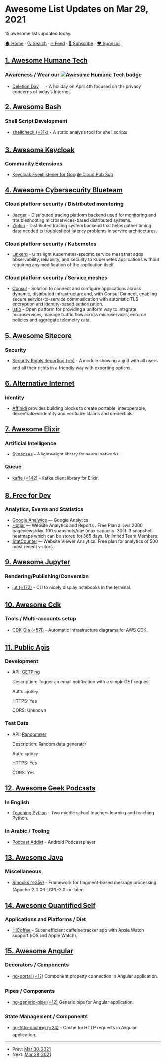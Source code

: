 # Awesome List Updates on Mar 29, 2021

15 awesome lists updated today.

[🏠 Home](/README.md) · [🔍 Search](https://www.trackawesomelist.com/search/) · [🔥 Feed](https://www.trackawesomelist.com/rss.xml) · [📮 Subscribe](https://trackawesomelist.us17.list-manage.com/subscribe?u=d2f0117aa829c83a63ec63c2f&id=36a103854c) · [❤️  Sponsor](https://github.com/sponsors/theowenyoung)



## [1. Awesome Humane Tech](/content/humanetech-community/awesome-humane-tech/README.md)

### Awareness / Wear our   [![Awesome Humane Tech](https://raw.githubusercontent.com/humanetech-community/awesome-humane-tech/main/humane-tech-badge.svg?sanitize=true)](https://github.com/humanetech-community/awesome-humane-tech)   badge

*   [Deletion Day](https://deletionday.com) [<img src="https://raw.githubusercontent.com/humanetech-community/awesome-humane-tech/main/logo/github.svg?sanitize=true" width="16"/>](https://github.com/deletionday/site) - A holiday on April 4th focused on the privacy concerns of today’s Internet.

## [2. Awesome Bash](/content/awesome-lists/awesome-bash/README.md)

### Shell Script Development

*   [shellcheck (⭐31k)](https://github.com/koalaman/shellcheck) - A static analysis tool for shell scripts

## [3. Awesome Keycloak](/content/thomasdarimont/awesome-keycloak/README.md)

### Community Extensions

*   [Keycloak Eventlistener for Google Cloud Pub Sub](https://github.com/acesso-io/keycloak-event-listener-gcpubsub)

## [4. Awesome Cybersecurity Blueteam](/content/fabacab/awesome-cybersecurity-blueteam/README.md)

### Cloud platform security / Distributed monitoring

*   [Jaeger](https://www.jaegertracing.io/) - Distributed tracing platform backend used for monitoring and troubleshooting microservices-based distributed systems.
*   [Zipkin](https://zipkin.io/) - Distributed tracing system backend that helps gather timing data needed to troubleshoot latency problems in service architectures.

### Cloud platform security / Kubernetes

*   [Linkerd](https://linkerd.io/) - Ultra light Kubernetes-specific service mesh that adds observability, reliability, and security to Kubernetes applications without requiring any modification of the application itself.

### Cloud platform security / Service meshes

*   [Consul](https://consul.io/) - Solution to connect and configure applications across dynamic, distributed infrastructure and, with Consul Connect, enabling secure service-to-service communication with automatic TLS encryption and identity-based authorization.
*   [Istio](https://istio.io/) - Open platform for providing a uniform way to integrate microservices, manage traffic flow across microservices, enforce policies and aggregate telemetry data.

## [5. Awesome Sitecore](/content/MartinMiles/awesome-sitecore/README.md)

### Security

*   [Security Rights Reporting (⭐5)](https://github.com/jbluemink/Sitecore-Security-Rights-Reporting) - A module showing a grid with all users and all their rights in a friendly way with exporting options.

## [6. Alternative Internet](/content/redecentralize/alternative-internet/README.md)

### Identity

*   [Affinidi](https://www.affinidi.com) provides building blocks to create portable, interoperable, decentralized identity and verifiable claims and credentials

## [7. Awesome Elixir](/content/h4cc/awesome-elixir/README.md)

### Artificial Intelligence

*   [Synapses](https://mrdimosthenis.github.io/Synapses/?elixir) - A lightweight library for neural networks.

### Queue

*   [kaffe (⭐142)](https://github.com/spreedly/kaffe) - Kafka client library for Elixir.

## [8. Free for Dev](/content/ripienaar/free-for-dev/README.md)

### Analytics, Events and Statistics

*   [Google Analytics](https://analytics.google.com/) — Google Analytics
*   [Hotjar](https://hotjar.com) — Website Analytics and Reports . Free Plan allows 2000 pageviews/day. 100 snapshots/day (max capacity: 300). 3 snapshot heatmaps which can be stored for 365 days. Unlimited Team Members.
*   [StatCounter](https://statcounter.com/) — Website Viewer Analytics. Free plan for analytics of 500 most recent visitors.

## [9. Awesome Jupyter](/content/markusschanta/awesome-jupyter/README.md)

### Rendering/Publishing/Conversion

*   [jut (⭐172)](https://github.com/kracekumar/jut) - CLI to nicely display notebooks in the terminal.

## [10. Awesome Cdk](/content/kalaiser/awesome-cdk/README.md)

### Tools / Multi-accounts setup

*   [CDK-Dia (⭐571)](https://github.com/pistazie/cdk-dia) - Automatic infrastructure diagrams for AWS CDK.

## [11. Public Apis](/content/public-apis/public-apis/README.md)

### Development

- API: [GETPing](https://www.getping.info)

  Description: Trigger an email notification with a simple GET request

  Auth: `apiKey`

  HTTPS: Yes

  CORS: Unknown



### Test Data

- API: [Randommer](https://randommer.io/randommer-api)

  Description: Random data generator

  Auth: `apiKey`

  HTTPS: Yes

  CORS: Yes



## [12. Awesome Geek Podcasts](/content/ayr-ton/awesome-geek-podcasts/README.md)

### In English

*   [Teaching Python](https://www.teachingpython.fm/) - Two middle school teachers learning and teaching Python.

### In Arabic / Tooling

*   [Podcast Addict](https://podcastaddict.com/app) - Android Podcast player

## [13. Awesome Java](/content/akullpp/awesome-java/README.md)

### Miscellaneous

*   [Smooks (⭐356)](https://github.com/smooks/smooks) - Framework for fragment-based message processing. (Apache-2.0 OR LGPL-3.0-or-later)

## [14. Awesome Quantified Self](/content/woop/awesome-quantified-self/README.md)

### Applications and Platforms / Diet

*   [HiCoffee](https://apps.apple.com/us/app/hicoffee-caffeine-tracker/id1507361706) - Super efficient caffeine tracker app with Apple Watch support (iOS and Apple Watch).

## [15. Awesome Angular](/content/PatrickJS/awesome-angular/README.md)

### Decorators / Components

*   [ng-portal (⭐12)](https://github.com/nigrosimone/ng-portal) Component property connection in Angular application.

### Pipes / Components

*   [ng-generic-pipe (⭐12)](https://github.com/nigrosimone/ng-generic-pipe) Generic pipe for Angular application.

### State Management / Components

*   [ng-http-caching (⭐24)](https://github.com/nigrosimone/ng-http-caching) - Cache for HTTP requests in Angular application.

---

- Prev: [Mar 30, 2021](/content/2021/03/30/README.md)
- Next: [Mar 28, 2021](/content/2021/03/28/README.md)